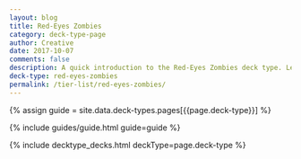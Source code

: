 ```yaml
---
layout: blog
title: Red-Eyes Zombies
category: deck-type-page
author: Creative
date: 2017-10-07
comments: false
description: A quick introduction to the Red-Eyes Zombies deck type. Learn how to play Red-Eyes Zombies in no time.
deck-type: red-eyes-zombies
permalink: /tier-list/red-eyes-zombies/
---
```


{% assign guide = site.data.deck-types.pages[{{page.deck-type}}] %}

{% include guides/guide.html guide=guide %}

{% include decktype_decks.html deckType=page.deck-type %}